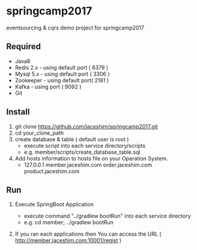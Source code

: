 # springcamp2017
eventsourcing &amp; cqrs demo project for springcamp2017

## Required

* Java8
* Redis 2.x - using default port ( 6379 )
* Mysql 5.x - using default port ( 3306 )
* Zookeeper - using default port( 2181 )
* Kafka - using port ( 9092 )
* Git

## Install
1. git clone https://github.com/jaceshim/springcamp2017.git
2. cd your_clone_path
3. create database & table ( default user is root )
	* execute script into each service directory/scripts
	* e.g. member/scripts/create_database_table.sql
4. Add hosts information to hosts file on your Operation System.
	* 127.0.0.1 member.jaceshim.com order.jaceshim.com product.jaceshim.com

## Run
1. Execute SpringBoot Application
	* execute command "../gradlew bootRun" into each service directory
	* e.g. cd member; ../gradlew bootRun

2. If you ran each applications then You can access the URL ( http://member.jaceshim.com:10001/regist )